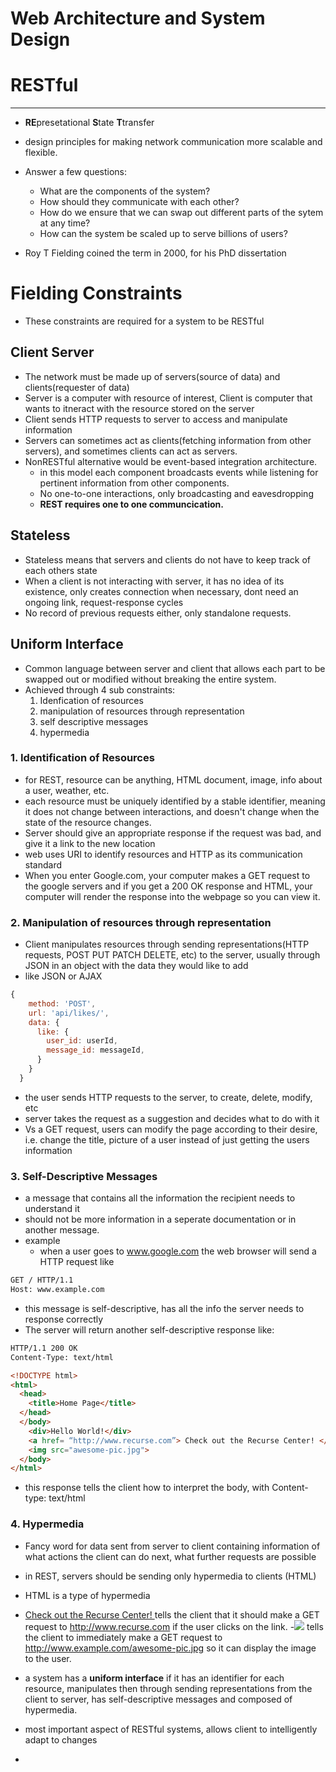 # Web Architecture and System Design

# RESTful
---
- **RE**presetational **S**tate **T**transfer
- design principles for making network communication more scalable and flexible.
- Answer a few questions:
  - What are the components of the system? 
  - How should they communicate with each other?
  - How do we ensure that we can swap out different parts of the sytem at any time?
  - How can the system be scaled up to serve billions of users?

- Roy T Fielding coined the term in 2000, for his PhD dissertation


# Fielding Constraints
- These constraints are required for a system to be RESTful
## Client Server
  - The network must be made up of servers(source of data) and clients(requester of data)
  - Server is a computer with resource of interest, Client is computer that wants to itneract with the resource stored on the server
  - Client sends HTTP requests to server to access and manipulate information
  - Servers can sometimes act as clients(fetching information from other servers), and sometimes clients can act as servers.
  - NonRESTful alternative would be event-based integration architecture.
    - in this model each component broadcasts events while listening for pertinent information from other components.
    - No one-to-one interactions, only broadcasting and eavesdropping
    - **REST requires one to one communcication.**

## Stateless
  - Stateless means that servers and clients do not have to keep track of each others state
  - When a client is not interacting with server, it has no idea of its existence, only creates connection when necessary, dont need an ongoing link, request-response cycles
  - No record of previous requests either, only standalone requests.


## Uniform Interface
  - Common language between server and client that allows each part to be swapped out or modified without breaking the entire system.
  - Achieved through 4 sub constraints:
    1. Idenfication of resources
    2. manipulation of resources through representation
    3. self descriptive messages
    4. hypermedia
  
### 1. Identification of Resources
- for REST, resource can be anything, HTML document, image, info about a user, weather, etc.
- each resource must be uniquely identified by a stable identifier, meaning it does not change between interactions, and doesn't change when the state of the resource changes.
- Server should give an appropriate response if the request was bad, and give it a link to the new location
- web uses URI to identify resources and HTTP as its communication standard
- When you enter Google.com, your computer makes a GET request to the google servers and if you get a 200 OK response and HTML, your computer will render the response into the webpage so you can view it.
  
### 2. Manipulation of resources through representation
- Client manipulates resources through sending representations(HTTP requests, POST PUT PATCH DELETE, etc) to the server, usually through JSON in an object with the data they would like to add
- like JSON or AJAX
```javascript
{
    method: 'POST',
    url: 'api/likes/',
    data: {
      like: {
        user_id: userId,
        message_id: messageId,
      }
    }
  }  
```
- the user sends HTTP requests to the server, to create, delete, modify, etc
- server takes the request as a suggestion and decides what to do with it
- Vs a GET request, users can modify the page according to their desire, i.e. change the title, picture of a user instead of just getting the users information

### 3. Self-Descriptive Messages
- a message that contains all the information the recipient needs to understand it
- should not be more information in a seperate documentation or in another message.
- example
  - when a user goes to www.google.com the web browser will send a HTTP request like
``` html
GET / HTTP/1.1
Host: www.example.com
```
- this message is self-descriptive, has all the info the server needs to response correctly
- The server will return another self-descriptive response like:
``` html
HTTP/1.1 200 OK
Content-Type: text/html

<!DOCTYPE html>
<html>
  <head>
    <title>Home Page</title>
  </head>
  </body>
    <div>Hello World!</div>
    <a href= “http://www.recurse.com”> Check out the Recurse Center! </a>
    <img src="awesome-pic.jpg">
  </body>
</html>
```
- this response tells the client how to interpret the body, with Content-type: text/html
  
### 4. Hypermedia
- Fancy word for data sent from server to client containing information of what actions the client can do next, what further requests are possible
- in REST, servers should be sending only hypermedia to clients (HTML)
- HTML is a type of hypermedia
- <a href= “http://www.recurse.com”> Check out the Recurse Center! </a> tells the client that it should make a GET request to http://www.recurse.com if the user clicks on the link.
-<img src="awesome-pic.jpg"> tells the client to immediately make a GET request to http://www.example.com/awesome-pic.jpg so it can display the image to the user.


- a system has a **uniform interface** if it has an identifier for each resource, manipulates then through sending representations from the client to server, has self-descriptive messages and composed of hypermedia.
- most important aspect of RESTful systems, allows client to intelligently adapt to changes
- 